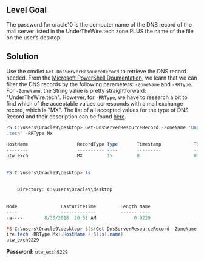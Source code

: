 ## Level Goal
The password for oracle10 is the computer name of the DNS record of the mail server listed in the UnderTheWire.tech zone PLUS the name of the file on the user’s desktop.

## Solution
Use the cmdlet <code>Get-DnsServerResourceRecord</code> to retrieve the DNS record needed. From the [Microsoft PowerShell Doumentation](https://learn.microsoft.com/en-us/powershell/module/dnsserver/get-dnsserverresourcerecord?view=windowsserver2025-ps), we learn that we can filter the DNS records by the following parameters: <code>-ZoneName</code> and <code>-RRType</code>. For <code>-ZoneName</code>, the String value is pretty straightforward: "UnderTheWire.tech". However, for <code>-RRType</code>, we have to research a bit to find which of the acceptable values corresponds with a mail exchange record, which is "MX". The list of all accepted values for the type of DNS Record and their description can be found [here](https://en.wikipedia.org/wiki/List_of_DNS_record_types).   
```powershell
PS C:\users\Oracle9\desktop> Get-DnsServerResourceRecord -ZoneName 'UnderTheWire
.tech' -RRType Mx                                                               
                                                                                
HostName                  RecordType Type       Timestamp            TimeToLive 
--------                  ---------- ----       ---------            ---------- 
utw_exch                  MX         15         0                    01:00:00   
                                                                                
                                                                                
PS C:\users\Oracle9\desktop> ls                                                 
                                                                                
                                                                                
    Directory: C:\users\Oracle9\desktop                                         
                                                                                
                                                                                
Mode                LastWriteTime         Length Name                           
----                -------------         ------ ----                           
-a----        8/30/2018  10:51 AM              0 9229

PS C:\users\Oracle9\desktop> $($(Get-DnsServerResourceRecord -ZoneName underthew
ire.tech -RRType Mx).HostName + $(ls).name)                                     
utw_exch9229                                                                                                                                                        
```
<strong>Password:</strong> <code>utw_exch9229</code>
